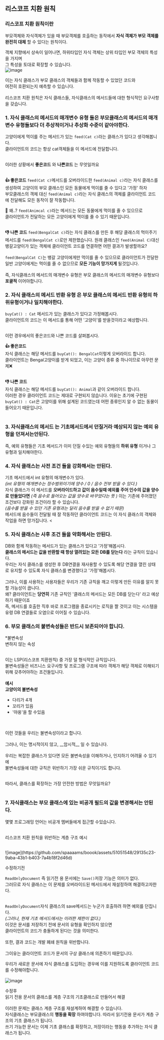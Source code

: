 ## 리스코프 치환 원칙

### 리스코프 치환 원칙이란
부모객체와 자식객체가 있을 때 부모객체를 호출하는 동작에서 __자식 객체가 부모 객체를 완전히 대체__ 할 수 있다는 원칙이다. 

객체 지향에서 상속이 일어나면, 하위타입인 자식 객체는 상위 타입인 부모 객체의 특성을 가지며<br>
그 특성을 토대로 확장할 수 있습니다.
<br>
![image](https://github.com/spaaaams/boook/assets/51051548/0aec10b4-460c-45bc-8e31-e188a88e1a94)

이는 자식 클래스가 부모 클래스의 객체들과 함께 작동할 수 있었던 코드와<br>
여전히 호환되는지 예측할 수 있습니다.
<br>
<br>
리스코프 치환 원칙은 자식 클래스들, 자식클래스의 메서드들에 대한 형식적인 요구사항을 갖습니다.<br>

### 1. 자식 클래스의 메서드의 __매개변수 유형__ 들은 부모클래스의 메서드의 매개변수 유형들보다 __더 추상적이거나 추상화 수준이 같아야한다.__

고양이에게 먹이를 주는 메서드가 있는 `feed(Cat c)`라는 클래스가 있다고 생각해봅니다.<br>
클라이언트의 코드는 항상 cat객체들을 이 메서드에 전달합니다.<br><br>

이러한 상황에서 __좋은코드__ 와 __나쁜코드__ 는 무엇일까요<br><br>

__👍 좋은코드__
`feed(Cat c)`메서드를 오버라이드한 `feed(Animal c)`라는 자식 클래스를 생성하여 고양이의 부모 클래스인 모든 동물에게 먹이를 줄 수 있다고 '가정' 하자<br>
부모클래스의 객체 대신 `feed(Animal c)`라는 자식 클래스의 객체를 클라이언트 코드에 전달해도 모든 동작이 잘 작동합니다. <br>

🤨 왜..?
`feed(Animcal c)`라는 메서드는 모든 동물에게 먹이를 줄 수 있으므로<br>
클라이언트가 전달하는 모든 고양이에게 먹이를 줄 수 있기 때문입니다.<br><br>

__👎 나쁜 코드__
`feed(BengalCat c)`라는 자식 클래스를 만든 후 해당 클래스의 먹이주기 메서드를 `feed(BengalCat c)`로만 제한했습니다. 원래 클래스인 `feed(Animal C)`대신 뱅갈고양이가 있는 객체에 클라이언트 코드를 연결하면 어떤 결과가 발생할까요?<br><br>
`feed(BengalCat C)`는 뱅갈 고양이에게만 먹이를 줄 수 있으므로 클라이언트가 전달한 일반 고양이에게는 먹이를 줄 수 없으므로 __모든 기능이 망가지게__ 될것입니다.
<br><br>
즉, 자식클래스의 메서드의 매개변수 유형은 부모 클래스의 메서드의 매개변수 유형보다 __포괄적__ 이어야합니다.

### 2. 자식 클래스의 메서드 __반환 유형__ 은 부모 클래스의 메서드 반환 유형의 __하위유형이거나 일치해야한다.__

`buyCat() : Cat` 메서드가 있는 클래스가 있다고 가정해봅시다.<br>
클라이언트의 코드는 이 메서드를 통해 어떤 '고양이'를 받을것이라고 예상합니다.
<br><br>

이런 경우에서의 좋은코드와 나쁜 코드를 살펴봅시다.

__👍 좋은코드__ <br>
자식 클래스는 해당 메서드를 `buyCat(): BengalCat`이렇게 오버라이드 합니다.<br>
클라이언트는 Bengal고양이를 받게 되었고, 이는 고양이 종류 중 하나이므로 아무런 문제❌<br><br>

__👎 나쁜 코드__ <br>
자식 클래스는 해당 메서드를 `buyCat(): Animal`과 같이 오버라이드 합니다.<br>
이러한 경우 클라이언트 코드는 제대로 구현되지 않습니다. 이유는 초기에 구현된 `buyCat() : Cat`은 고양이를 위해 설계된 코드였는데 어떤 종류인지 알 수 없는 동물이 들어오기 때문입니다.<br><br>

### 3. __자식클래스의 메서드__ 는 기초메서드에서 던질거라 예상되지 않는 예외 유형을 던져서는안된다.
즉, 예외 유형들은 기초 메서드가 이미 던질 수있는 예외 유형들의 __하위 유형__ 이거나 그 유형과 일치해야한다.

### 4. 자식 클래스는 __사전 조건__ 들을 강화해서는 안된다.

기초 메서드에서 int 유형의 매개변수가 있다.<br>
_(int 유형의 매개변수는 정수범위이기에 양수 / 0 / 음수 전부 받을 수 있다.)_ <br>
자식 클래스가 이 메서드를 __오버라이드하고 값이 음수일때 예외를 주어 인수의 값을 양수로 만들었다면__  _(즉 음수로 들어오는 값을 양수로 바꾸었다는 뜻 )_ 이는 기존에 주어졌던 조건보다 강화된 조건이라 할 수 있습니다. <br>
_(음수를 받을 수 있던 기존 유형과는 달리 음수를 받을 수 없기 때문)_<br>
메서드에 음수들이 전달될 때 잘 작동하던 클라이언트 코드는 이 자식 클래스의 객체와 작업을 하면 망가집니다. <

### 5. 자식 클래스는 __사후 조건__ 들을 약화해서는 안된다.

DB와 함께 작동하는 메서드가 있는 클래스가 있다고 '가정'해봅시다.<br>
__클래스의 메서드는 값을 반환할 때 항상 열려있는 모든 DB를 닫는다__ 라는 규칙이 있습니다.<br>
우리는 자식 클래스를 생성한 후 DB연결을 재사용할 수 있도록 해당 연결을 열린 상태로 유지할 수 있도록 자식 클래스를 변경했다고 '가정'해봅시다.<br><br>
그러나, 이를 사용하는 사용자들은 우리가 기존 규칙을 깨고 이렇게 만든 이유를 알지 못할 가능성이 큽니다.<br>
왜? 클라이언트는 __당연히__ 기존 규칙인 '클래스의 메서드는 모든 DB를 닫는다' 라고 예상하기 때문이죠<br>
즉, 메서드를 호출한 직후 바로 프로그램을 종료시키는 로직을 짤 것이고 이는 시스템을 유령 DB 연결들로 오염으로 이어질 수 있습니다.

### 6. 부모 클래스의 불변속성들은 반드시 보존되어야 합니다.

*불변속성<br>
변하지 않는 속성<br><br>

이는 LSP(리스코프 치환원칙) 중 가장 덜 형식적인 규칙입니다.<br>
불변속성들은 비즈니스 요구사항 및 프로그램 구조에 따라 객체가 해당 객체로 이해되기 위해 갖추어야하는 조건들입니다.
<br><br>
__예시__<br>
__고양이의 불변속성__
- 다리가 4개
- 꼬리가 있음
- '야옹'을 할 수있음
<br>
<br>
이런 것들을 우리는 불변속성이라고 합니다.
<br>
<br>
그러나, 이는 명시적이지 않고, __암시적__ 일 수 있습니다.
<br>
<br>
우리는 복잡한 클래스가 있다면 모든 불변속성을 이해하거나, 인지하기 어려울 수 있기에<br>
불변속성들에 대한 규칙은 위반하기 가장 쉬운 규칙이기도 합니다.<br><br>

따라서, 클래스를 확장하는 가장 안전한 방법은 무엇일까요?<br><br>


### 7. 자식클래스는 부모 클래스에 있는 비공개 필드의 값을 변경해서는 안된다.

몇몇 프로그래밍 언어는 비공개 멤버들에게 접근할 수있습니다.
<br>
<br>

리스코프 치환 원칙을 위반하는 계층 구조 예시

<br>
![image](https://github.com/spaaaams/boook/assets/51051548/29135c23-9aba-43b1-b403-7a4b18f2d46d)

수정하기전
<br>

`ReadOnlyDocument` 즉 읽기전 용 문서에는 `Save()`저장 기능은 의미가 없다.<br>
그러므로 자식 클래스는 이 문제를 오버라이드된 메서드에서 재설정하여 해결하고자한다.<br>
<br>

`ReadOnlyDocument`자식 클래스의 save메서드는 누군가 호출하려 하면 예외를 던집니다.<br>
_(그러나, 현재 기초 메서드에서는 이러한 제한이 없다.)_<br>
이것은 문서를 저장하기 전에 문서의 유형을 확인하지 않으면<br>
클라이언트의 코드가 충돌하게 된다는 것을 의미한다.
<br>
<br>
또한, 결과 코드는 개발 폐쇄 원칙을 위반합니다.<br><br>
그이유는
클라이언트 코드가 문서의 구상 클래스에 의존하기 때문입니다.<br>

우리가 새로운 문서에 자식 클래스를 도입하는 경우에 이를 지원하도록 클라이언트 코드를 수정해야합니다.
<br>
<br>
![image](https://github.com/spaaaams/boook/assets/51051548/1993def8-7942-4449-9ebd-5d018d8a484a)

수정후
<br>
읽기 전용 문서의 클래스를 계층 구조의 기초클래스로 만들어서 해결<br>
<br>
이러한 문제는 클래스 계층 구조를 재설계하여 해결할 수 있습니다.<br>
자식클래스는 부모클래스의 __행동을 확장__ 하여야합니다. 따라서 읽기전용 문서가 계층 구조의 기초 클래스가 됩니다.<br>
쓰기 가능한 문서는 이제 기초 클래스를 확장하고, 저장이라는 행동을 추가하는 자식 클래스가 됩니다.
